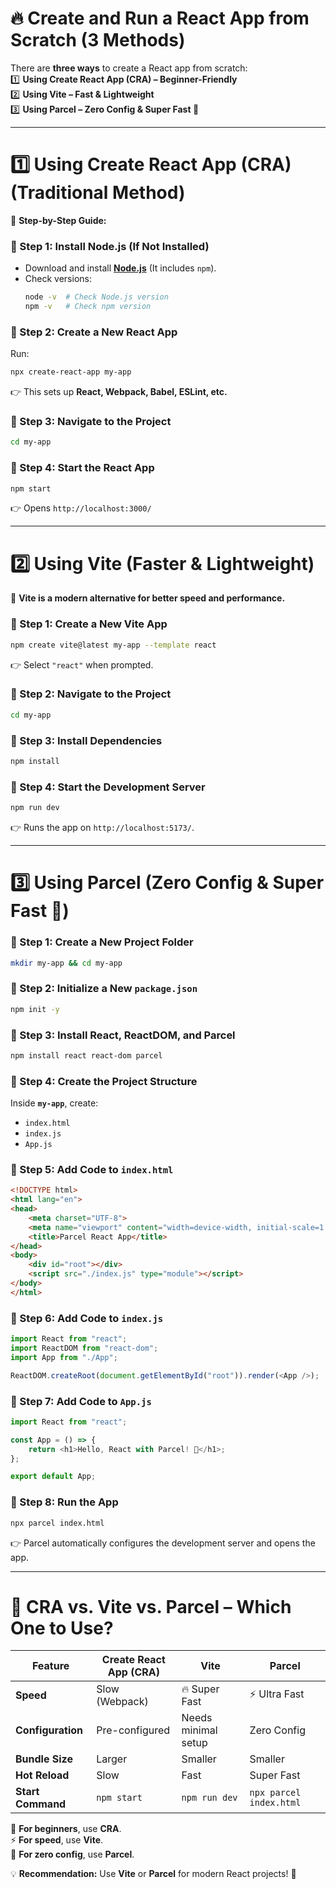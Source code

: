 # **🔥 Create and Run a React App from Scratch (3 Methods)**  

There are **three ways** to create a React app from scratch:  
1️⃣ **Using Create React App (CRA) – Beginner-Friendly**  
2️⃣ **Using Vite – Fast & Lightweight**  
3️⃣ **Using Parcel – Zero Config & Super Fast 🚀**  

---

# **1️⃣ Using Create React App (CRA) (Traditional Method)**  
🚀 **Step-by-Step Guide:**  

### **🔹 Step 1: Install Node.js (If Not Installed)**  
- Download and install **[Node.js](https://nodejs.org/)** (It includes `npm`).  
- Check versions:  
  ```sh
  node -v  # Check Node.js version
  npm -v   # Check npm version
  ```

### **🔹 Step 2: Create a New React App**  
Run:  
```sh
npx create-react-app my-app
```
👉 This sets up **React, Webpack, Babel, ESLint, etc.**  

### **🔹 Step 3: Navigate to the Project**  
```sh
cd my-app
```

### **🔹 Step 4: Start the React App**  
```sh
npm start
```
👉 Opens `http://localhost:3000/`  

---

# **2️⃣ Using Vite (Faster & Lightweight)**
🚀 **Vite is a modern alternative for better speed and performance.**  

### **🔹 Step 1: Create a New Vite App**
```sh
npm create vite@latest my-app --template react
```
👉 Select `"react"` when prompted.  

### **🔹 Step 2: Navigate to the Project**
```sh
cd my-app
```

### **🔹 Step 3: Install Dependencies**
```sh
npm install
```

### **🔹 Step 4: Start the Development Server**
```sh
npm run dev
```
👉 Runs the app on `http://localhost:5173/`.

---

# **3️⃣ Using Parcel (Zero Config & Super Fast 🚀)**  

### **🔹 Step 1: Create a New Project Folder**
```sh
mkdir my-app && cd my-app
```

### **🔹 Step 2: Initialize a New `package.json`**
```sh
npm init -y
```

### **🔹 Step 3: Install React, ReactDOM, and Parcel**
```sh
npm install react react-dom parcel
```

### **🔹 Step 4: Create the Project Structure**
Inside **`my-app`**, create:  

- `index.html`
- `index.js`
- `App.js`

### **🔹 Step 5: Add Code to `index.html`**
```html
<!DOCTYPE html>
<html lang="en">
<head>
    <meta charset="UTF-8">
    <meta name="viewport" content="width=device-width, initial-scale=1.0">
    <title>Parcel React App</title>
</head>
<body>
    <div id="root"></div>
    <script src="./index.js" type="module"></script>
</body>
</html>
```

### **🔹 Step 6: Add Code to `index.js`**
```js
import React from "react";
import ReactDOM from "react-dom";
import App from "./App";

ReactDOM.createRoot(document.getElementById("root")).render(<App />);
```

### **🔹 Step 7: Add Code to `App.js`**
```js
import React from "react";

const App = () => {
    return <h1>Hello, React with Parcel! 🚀</h1>;
};

export default App;
```

### **🔹 Step 8: Run the App**
```sh
npx parcel index.html
```
👉 Parcel automatically configures the development server and opens the app.  

---

# **🎯 CRA vs. Vite vs. Parcel – Which One to Use?**
| Feature | **Create React App (CRA)** | **Vite** | **Parcel** |
|---------|-----------------|---------|---------|
| **Speed** | Slow (Webpack) | 🔥 Super Fast | ⚡ Ultra Fast |
| **Configuration** | Pre-configured | Needs minimal setup | Zero Config |
| **Bundle Size** | Larger | Smaller | Smaller |
| **Hot Reload** | Slow | Fast | Super Fast |
| **Start Command** | `npm start` | `npm run dev` | `npx parcel index.html` |

🚀 **For beginners**, use **CRA**.  
⚡ **For speed**, use **Vite**.  
💨 **For zero config**, use **Parcel**.  

💡 **Recommendation:** Use **Vite** or **Parcel** for modern React projects! 🎉